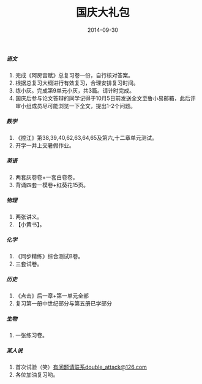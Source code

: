 ﻿---
layout: post
title:  "国庆大礼包"
date:   2014-09-30
---

##### 语文
1. 完成《阿房宫赋》总复习卷一份，自行核对答案。
2. 根据总复习大纲进行有效复习，合理安排复习时间。
3. 练小灰。完成第9单元小灰，共3篇。请计时完成。
4. 国庆后参与论文答辩的同学记得于10月5日前发送全文至鲁小易邮箱，此后评审小组成员尽可能浏览一下全文，提出1-2个问题。
 
##### 数学
1. 《控江》第38,39,40,62,63,64,65及第六,十二章单元测试。
2. 开学一并上交暑假作业。
 
##### 英语
2. 两套灰卷卷+一套白卷卷。
3. 背诵四套一模卷+红葵花15页。
 
##### 物理
1. 两张讲义。
2. 【小黄书】。
 
##### 化学
1. 《同步精练》综合测试B卷。
2. 三套试卷。

##### 历史
1. 《点击》后一章+第一单元全部    
2. 复习第一册中世纪部分与第五册已学部分

 
##### 生物
1. 一张练习卷。
  
##### 某人说
1. 首次试验（笑）有问题请联系double_attack@126.com
2. 各位加油复习哟。
 